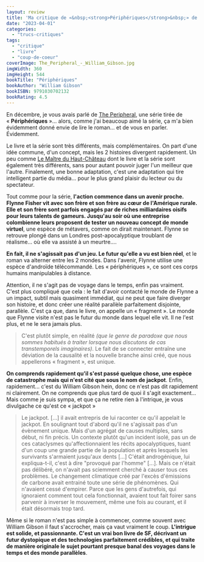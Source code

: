 ```yaml
---
layout: review
title: 'Ma critique de «&nbsp;<strong>Périphériques</strong>&nbsp;» de <em>William Gibson</em>'
date: "2023-04-01"
categories: 
  - "trucs-critiques"
tags: 
  - "critique"
  - "livre"
  - "coup-de-coeur"
coverImage: The_Peripheral_-_William_Gibson.jpg
imgWidth: 360
imgHeight: 544
bookTitle: "Périphériques"
bookAuthor: "William Gibson"
bookISBN: 9791030702132 
bookRating: 4.5
---
```


En décembre, je vous avais parlé de <a href="/2022/12/ma-critique-de-the-peripheral/" lang="en">The Peripheral</a>, une série tirée de «&nbsp;<strong>Périphériques</strong>&nbsp;»... alors, comme j'ai beaucoup aimé la série, ça m'a bien évidemment donné envie de lire le roman... et de vous en parler. Évidemment.

Le livre et la série sont très différents, mais complémentaires. On part d'une idée commune, d'un concept, mais les 2&nbsp;histoires divergent rapidement. Un peu comme <a href="/2018/02/ma-critique-de-le-maitre-du-haut-chateau-de-philip-k-dick/">Le Maître du Haut-Château</a> dont le livre et la série sont également très différents, sans pour autant pouvoir juger l'un meilleur que l'autre. Finalement, une bonne adaptation, c'est une adaptation qui tire intelligent partie du média... pour le plus grand plaisir du lecteur ou du spectateur.

Tout comme pour la série, <strong>l'action commence dans un avenir proche. Flynne Fisher vit avec son frère et son frère au cœur de l'Amérique rurale. Elle et son frère sont parfois engagés par de riches milliardaires oisifs pour leurs talents de gameurs. Jusqu'au soir où une entreprise colombienne leurs proposent de tester un nouveau concept de monde virtuel</strong>, une espèce de métavers, comme on dirait maintenant. Flynne se retrouve plongé dans un Londres post-apocalyptique troublant de réalisme... où elle va assisté à un meurtre....

<strong>En fait, il ne s'agissait pas d'un jeu. Le futur qu'elle a vu est bien réel</strong>, et le roman va alterner entre les 2 mondes. Dans l'avenir, Flynne utilise une espèce d'androïde télécommandé. Les «&nbsp;périphériques&nbsp;», ce sont ces corps humains manipulables à distance.

Attention, il ne s'agit pas de voyage dans le temps, enfin pas vraiment. C'est plus compliqué que cela&nbsp;: le fait d'avoir contacté le monde de Flynne a un impact, subtil mais quasiment immédiat, qui ne peut que faire diverger son histoire, et donc créer une réalité parallèle parfaitement disjointe, parallèle. C'est ça que, dans le livre, on appelle un «&nbsp;fragment&nbsp;». Le monde que Flynne visite n'est pas le futur du monde dans lequel elle vit. Il ne l'est plus, et ne le sera jamais plus.

<blockquote class="citation">
  <p>C'est plutôt simple, en réalité <i>(que le genre de paradoxe que nous sommes habitués à traiter lorsque nous discutons de cas transtemporels imaginaires)</i>. Le fait de se connecter entraîne une déviation de la causalité et la nouvelle branche ainsi créé, que nous appellerons «&nbsp;fragment&nbsp;», est unique.</p>
</blockquote>

<strong>On comprends rapidement qu'il s'est passé quelque chose, une espèce de catastrophe mais qui n'est cité que sous le nom de jackpot</strong>. Enfin, rapidement... c'est du William Gibson hein, donc ce n'est pas dit rapidement ni clairement. On ne comprends que plus tard de quoi il s'agit exactement... Mais comme je suis sympa, et que ça ne retire rien à l'intrique, je vous divulgache ce qu'est ce «&nbsp;jackpot&nbsp;»

<blockquote class="citation">
  <p>Le jackpot. [...] il avait entrepris de lui raconter ce qu'il appelait le jackpot. En soulignant tout d'abord qu'il ne s'agissait pas d'un évènement unique. Mais d'un agrégat de causes multiples, sans début, ni fin précis. Un contexte plutôt qu'un incident isolé, pas un de ces cataclysmes qu'affectionnaient les récits apocalyptiques, tuant d'un coup une grande partie de la population et après lesquels les survivants s'armaient jusqu'aux dents [...] C'était androgénique, lui expliqua-t-il, c'est à dire "provoqué par l'homme" [...]. Mais ce n'était pas délibéré, on n'avait pas sciemment cherché à causer tous ces problèmes. Le changement climatique créé par l'excès d'émissions de carbone avait entrainé toute une série de phénomènes. Qui n'avaient cessé d'empirer. Parce que les gens d'autrefois, qui ignoraient comment tout cela fonctionnait, avaient tout fait foirer sans parvenir à inverser le mouvement, même une fois au courant, et il était désormais trop tard.</p>
</blockquote>

Même si le roman n'est pas simple à commencer, comme souvent avec William Gibson il faut s'accrocher, mais ça vaut vraiment le coup. <strong>L'intrigue est solide, et passionnante. C'est un vrai bon livre de <abbr>SF</abbr>, décrivant un futur dystopique et des technologies parfaitement crédibles, et qui traite de manière originale le sujet pourtant presque banal des voyages dans le temps et des monde parallèles</strong>.
